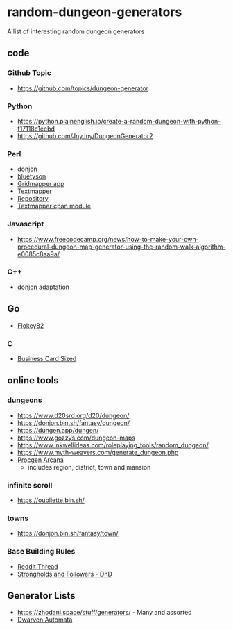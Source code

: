 # random-dungeon-generators
A list of interesting random dungeon generators

## code
### Github Topic
- https://github.com/topics/dungeon-generator

### Python
- https://python.plainenglish.io/create-a-random-dungeon-with-python-f17118c1eebd
- https://github.com/JnyJny/DungeonGenerator2

### Perl
- [donjon](https://donjon.bin.sh/code/dungeon/)
- [bluetyson](https://github.com/bluetyson/donjonrp/blob/master/dungeon/dungeon.pl) 
- [Gridmapper app](https://alexschroeder.ch/cgit/gridmapper/about/)
 - [Textmapper](https://campaignwiki.org/text-mapper/gridmapper?type=square)
 - [Repository](https://alexschroeder.ch/software/Gridmapper)
- [Textmapper cpan module](https://metacpan.org/pod/Game::TextMapper::Command::random)

### Javascript
- https://www.freecodecamp.org/news/how-to-make-your-own-procedural-dungeon-map-generator-using-the-random-walk-algorithm-e0085c8aa9a/

### C++
- [donjon adaptation](https://github.com/ehei1/donjon)

## Go
- [Flokey82](https://github.com/Flokey82/go-dungeon)

### C
- [Business Card Sized](https://gist.github.com/munificent/b1bcd969063da3e6c298be070a22b604)

## online tools
### dungeons
- https://www.d20srd.org/d20/dungeon/
- https://donjon.bin.sh/fantasy/dungeon/
- https://dungen.app/dungen/
- https://www.gozzys.com/dungeon-maps
- https://www.inkwellideas.com/roleplaying_tools/random_dungeon/
- https://www.myth-weavers.com/generate_dungeon.php
- [Procgen Arcana](https://watabou.github.io/)
    - includes region, district, town and mansion

### infinite scroll
- https://oubliette.bin.sh/

### towns
- https://donjon.bin.sh/fantasy/town/

### Base Building Rules
- [Reddit Thread](https://www.reddit.com/r/RPGdesign/comments/brvv5c/games_with_good_basebuilding_rules/)
- [Strongholds and Followers - DnD](https://shop.mcdmproductions.com/en-au/products/strongholds-followers-pdf)


## Generator Lists
- https://zhodani.space/stuff/generators/ - Many and assorted
- [Dwarven Automata](https://www.dwarvenautomata.com/)

